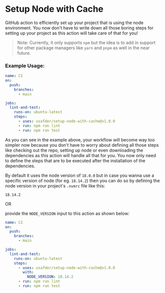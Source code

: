 # Setup Node with Cache

GitHub action to efficiently set up your project that is using the node environment. You now don't have to write down all those boring steps for setting up your project as this action will take care of that for you!

> Note: Currently, it only supports `npm` but the idea is to add in support for other package managers like `yarn` and `pnpm` as well in the near future.

### Example Usage:
```yaml
name: CI
on:
  push:
    branches:
      - main

jobs:
  lint-and-test:
    runs-on: ubuntu-latest
    steps:
      - uses: usafder/setup-node-with-cache@v1.0.0
      - run: npm run lint
      - run: npm run test
```

As you can see in the example above, your workflow will become way too simpler now because you don't have to worry about defining all those steps like checking out the repo, setting up node or even downloading the dependencies as this action will handle all that for you. You now only need to define the steps that are to be executed after the installation of the dependencies.

By default it uses the node version of `18.0.0` but in case you wanna use a specific version of node (for eg. `18.14.2`) then you can do so by defining the node version in your project's `.nvmrc` file like this:
```
18.14.2
```

OR

provide the `NODE_VERSION` input to this action as shown below:
```yaml
name: CI
on:
  push:
    branches:
      - main

jobs:
  lint-and-test:
    runs-on: ubuntu-latest
    steps:
      - uses: usafder/setup-node-with-cache@v1.0.0
        with:
          NODE_VERSION: 18.14.2
      - run: npm run lint
      - run: npm run test
```
